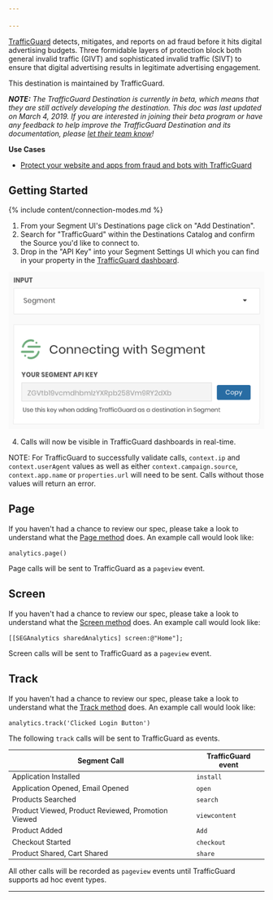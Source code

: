 ```yaml
---

---
```

[TrafficGuard](https://trafficguard.ai/?utm_source=segmentio&utm_medium=docs&utm_campaign=partners) detects, mitigates, and reports on ad fraud before it hits digital advertising budgets. Three formidable layers of protection block both general invalid traffic (GIVT) and sophisticated invalid traffic (SIVT) to ensure that digital advertising results in legitimate advertising engagement.

This destination is maintained by TrafficGuard.

_**NOTE:** The TrafficGuard Destination is currently in beta, which means that they are still actively developing the destination. This doc was last updated on March 4, 2019. If you are interested in joining their beta program or have any feedback to help improve the TrafficGuard Destination and its documentation, please [let  their team know](mailto:support@trafficguard.ai)!_

**Use Cases**

* [Protect your website and apps from fraud and bots with TrafficGuard](https://segment.com/recipes/trafficguard-website-app-protection/)

## Getting Started

{% include content/connection-modes.md %}

1. From your Segment UI's Destinations page click on "Add Destination".
2. Search for "TrafficGuard" within the Destinations Catalog and confirm the Source you'd like to connect to.
3. Drop in the "API Key" into your Segment Settings UI which you can find in your property in the [TrafficGuard dashboard](https://dash.trafficguard.ai/dashboard).

![](./images/trafficguard.png)

4. Calls will now be visible in TrafficGuard dashboards in real-time.

NOTE: For TrafficGuard to successfully validate calls, `context.ip` and `context.userAgent` values as well as either `context.campaign.source`, `context.app.name` or `properties.url` will need to be sent. Calls without those values will return an error.


## Page

If you haven't had a chance to review our spec, please take a look to understand what the [Page method](https://segment.com/docs/spec/page/) does. An example call would look like:

```
analytics.page()
```

Page calls will be sent to TrafficGuard as a `pageview` event.


## Screen

If you haven't had a chance to review our spec, please take a look to understand what the [Screen method](https://segment.com/docs/spec/page/) does. An example call would look like:

```
[[SEGAnalytics sharedAnalytics] screen:@"Home"];
```

Screen calls will be sent to TrafficGuard as a `pageview` event.


## Track

If you haven't had a chance to review our spec, please take a look to understand what the [Track method](https://segment.com/docs/spec/track/) does. An example call would look like:

```
analytics.track('Clicked Login Button')
```

The following `track` calls will be sent to TrafficGuard as events.

| Segment Call | TrafficGuard event |
| -------- | -------- |
| Application Installed | `install` |
| Application Opened, Email Opened | `open` |
| Products Searched | `search` |
| Product Viewed, Product Reviewed, Promotion Viewed | `viewcontent` |
| Product Added | `Add` |
| Checkout Started | `checkout` |
| Product Shared, Cart Shared | `share` |

All other calls will be recorded as `pageview` events until TrafficGuard supports ad hoc event types.

---
